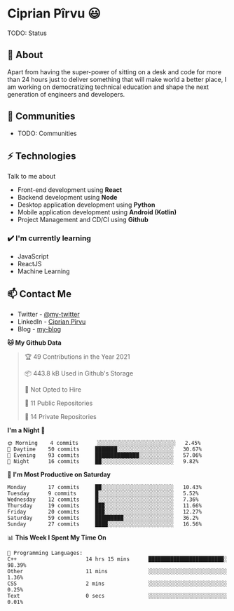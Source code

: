 # Ciprian Pîrvu 😃

TODO: Status

## 🧐 About

Apart from having the super-power of sitting on a desk and code for more than 24 hours just to deliver something that will make world a better place, I am working on democratizing technical education and shape the next generation of engineers and developers.

## 👯 Communities

-   TODO: Communities

## ⚡ Technologies

Talk to me about

-   Front-end development using **React**
-   Backend development using **Node**
-   Desktop application development using **Python**
-   Mobile application development using **Android (Kotlin)**
-   Project Management and CD/CI using **Github**

### ✔️ I'm currently learning

-   JavaScript
-   ReactJS
-   Machine Learning

## 📫 Contact Me

-   Twitter - [@my-twitter]()
-   LinkedIn - [Ciprian Pîrvu](https://www.linkedin.com/in/p%C3%AErvu-ciprian-cristian-4415991b1/)
-   Blog - [my-blog]()

<!--START_SECTION:waka-->
**🐱 My Github Data** 

> 🏆 49 Contributions in the Year 2021
 > 
> 📦 443.8 kB Used in Github's Storage 
 > 
> 🚫 Not Opted to Hire
 > 
> 📜 11 Public Repositories 
 > 
> 🔑 14 Private Repositories  
 > 
**I'm a Night 🦉** 

```text
🌞 Morning    4 commits      ░░░░░░░░░░░░░░░░░░░░░░░░░   2.45% 
🌆 Daytime    50 commits     ███████░░░░░░░░░░░░░░░░░░   30.67% 
🌃 Evening    93 commits     ██████████████░░░░░░░░░░░   57.06% 
🌙 Night      16 commits     ██░░░░░░░░░░░░░░░░░░░░░░░   9.82%

```
📅 **I'm Most Productive on Saturday** 

```text
Monday       17 commits     ██░░░░░░░░░░░░░░░░░░░░░░░   10.43% 
Tuesday      9 commits      █░░░░░░░░░░░░░░░░░░░░░░░░   5.52% 
Wednesday    12 commits     █░░░░░░░░░░░░░░░░░░░░░░░░   7.36% 
Thursday     19 commits     ███░░░░░░░░░░░░░░░░░░░░░░   11.66% 
Friday       20 commits     ███░░░░░░░░░░░░░░░░░░░░░░   12.27% 
Saturday     59 commits     █████████░░░░░░░░░░░░░░░░   36.2% 
Sunday       27 commits     ████░░░░░░░░░░░░░░░░░░░░░   16.56%

```


📊 **This Week I Spent My Time On** 

```text
💬 Programming Languages: 
C++                      14 hrs 15 mins      ████████████████████████░   98.39% 
Other                    11 mins             ░░░░░░░░░░░░░░░░░░░░░░░░░   1.36% 
CSS                      2 mins              ░░░░░░░░░░░░░░░░░░░░░░░░░   0.25% 
Text                     0 secs              ░░░░░░░░░░░░░░░░░░░░░░░░░   0.01%

```


<!--END_SECTION:waka-->

